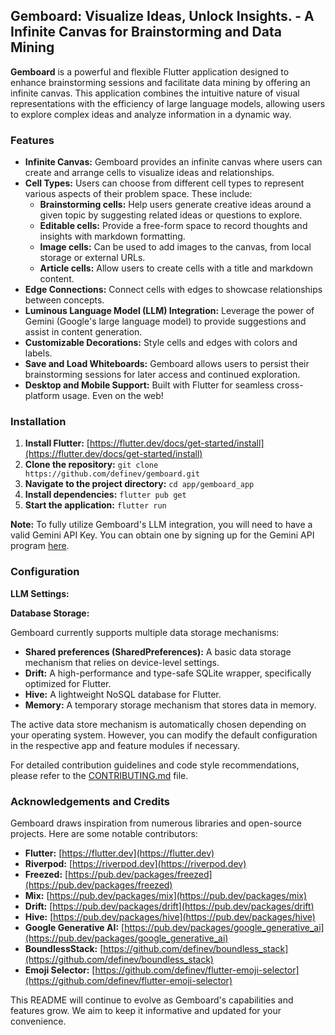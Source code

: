 ## Gemboard: Visualize Ideas, Unlock Insights. - A Infinite Canvas for Brainstorming and Data Mining

**Gemboard** is a powerful and flexible Flutter application designed to enhance brainstorming sessions and facilitate data mining by offering an infinite canvas. This application combines the intuitive nature of visual representations with the efficiency of large language models, allowing users to explore complex ideas and analyze information in a dynamic way.

### Features

* **Infinite Canvas:**  Gemboard provides an infinite canvas where users can create and arrange cells to visualize ideas and relationships. 
* **Cell Types:** Users can choose from different cell types to represent various aspects of their problem space. These include:
    * **Brainstorming cells:** Help users generate creative ideas around a given topic by suggesting related ideas or questions to explore.
    * **Editable cells:** Provide a free-form space to record thoughts and insights with markdown formatting. 
    * **Image cells:** Can be used to add images to the canvas, from local storage or external URLs.
    * **Article cells:** Allow users to create cells with a title and markdown content. 
* **Edge Connections:** Connect cells with edges to showcase relationships between concepts.
* **Luminous Language Model (LLM) Integration:**  Leverage the power of Gemini (Google's large language model) to provide suggestions and assist in content generation.
* **Customizable Decorations:**  Style cells and edges with colors and labels.
* **Save and Load Whiteboards:**  Gemboard allows users to persist their brainstorming sessions for later access and continued exploration.
* **Desktop and Mobile Support:** Built with Flutter for seamless cross-platform usage. Even on the web!

### Installation

1. **Install Flutter:** [https://flutter.dev/docs/get-started/install](https://flutter.dev/docs/get-started/install)
2. **Clone the repository:** `git clone https://github.com/definev/gemboard.git`
3. **Navigate to the project directory:** `cd app/gemboard_app`
4. **Install dependencies:** `flutter pub get`
5. **Start the application:** `flutter run`

**Note:** To fully utilize Gemboard's LLM integration, you will need to have a valid Gemini API Key. You can obtain one by signing up for the Gemini API program [here](https://aistudio.google.com/).

### Configuration

**LLM Settings:**


**Database Storage:**

Gemboard currently supports multiple data storage mechanisms:

* **Shared preferences (SharedPreferences):** A basic data storage mechanism that relies on device-level settings. 
* **Drift:** A high-performance and type-safe SQLite wrapper, specifically optimized for Flutter.
* **Hive:** A lightweight NoSQL database for Flutter.
* **Memory:** A temporary storage mechanism that stores data in memory.

The active data store mechanism is automatically chosen depending on your operating system. However, you can modify the default configuration in the respective app and feature modules if necessary.


For detailed contribution guidelines and code style recommendations, please refer to the [CONTRIBUTING.md](CONTRIBUTING.md) file.

### Acknowledgements and Credits

Gemboard draws inspiration from numerous libraries and open-source projects. Here are some notable contributors:

* **Flutter:** [https://flutter.dev](https://flutter.dev)
* **Riverpod:** [https://riverpod.dev](https://riverpod.dev)
* **Freezed:** [https://pub.dev/packages/freezed](https://pub.dev/packages/freezed)
* **Mix:** [https://pub.dev/packages/mix](https://pub.dev/packages/mix)
* **Drift:** [https://pub.dev/packages/drift](https://pub.dev/packages/drift)
* **Hive:** [https://pub.dev/packages/hive](https://pub.dev/packages/hive)
* **Google Generative AI:** [https://pub.dev/packages/google_generative_ai](https://pub.dev/packages/google_generative_ai) 
* **BoundlessStack:** [https://github.com/definev/boundless_stack](https://github.com/definev/boundless_stack)
* **Emoji Selector:** [https://github.com/definev/flutter-emoji-selector](https://github.com/definev/flutter-emoji-selector)

This README will continue to evolve as Gemboard's capabilities and features grow. We aim to keep it informative and updated for your convenience.
